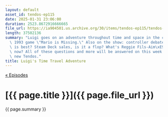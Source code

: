 ```yaml
---
layout: default
asset_id: tendos-ep115
date: 2025-01-31 23:06:00
duration: 2523.8672916666665
file_url: https://ia904501.us.archive.org/30/items/tendos-ep115/tendos-ep115.mp3
length: 37502136
summary: "Luigi goes on an adventure throughout time and space in the cult classic\
  \ 1993 game \"Mario is Missing.\" Also on the show: controller debate, which one\
  \ is best? Steam Deck sales, is it a flop? What's Reggie Fils-Aim\xE9 got to say\
  \ now? All of these questions and more will be answered on this week's thrilling\
  \ new Tendos."
title: Luigi's Time Travel Adventure
---
```

[« Episodes](/tendos/episodes)

# [{{ page.title }}]({{ page.file_url }})
{{ page.summary }}
